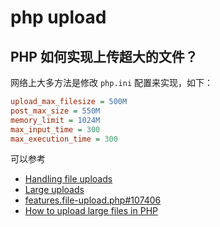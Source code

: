 # php upload

## PHP 如何实现上传超大的文件？

网络上大多方法是修改 `php.ini` 配置来实现，如下：

```ini
upload_max_filesize = 500M
post_max_size = 550M
memory_limit = 1024M
max_input_time = 300
max_execution_time = 300
```

可以参考 

- [Handling file uploads](http://www.php.net/manual/en/features.file-upload.php#features.file-upload)
- [Large uploads](https://extplorer.net/projects/extplorer/wiki/Large_uploads)
- [features.file-upload.php#107406](http://us2.php.net/manual/en/features.file-upload.php#107406)
- [How to upload large files in PHP](https://www.techawaken.com/upload-large-files-php/)